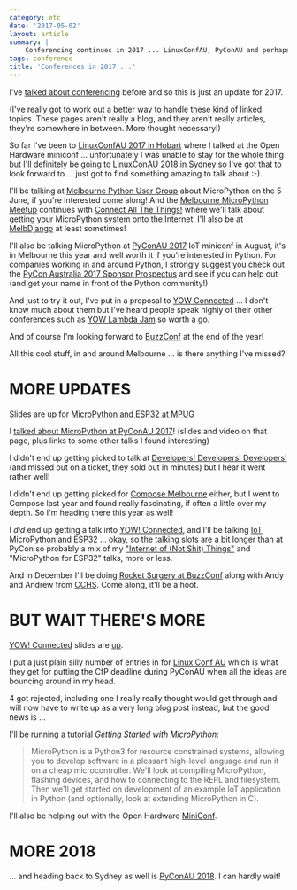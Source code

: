```yaml
---
category: etc
date: '2017-05-02'
layout: article
summary: |
    Conferencing continues in 2017 ... LinuxConfAU, PyConAU and perhaps YOW
tags: conference
title: 'Conferences in 2017 ...'
---
```


I've [talked about conferencing](/art/on-conferencing/) before and so this is
just an update for 2017.

(I've really got to work out a better way to handle these
kind of linked topics.  These pages aren't really a blog, and they aren't
really articles, they're somewhere in between.  More thought necessary!)

So far I've been to [LinuxConfAU 2017 in Hobart](/art/linuxconf-2017-hobart/) 
where I talked at the Open Hardware miniconf ... unfortunately I was unable 
to stay for the whole thing but I'll definitely be going to 
[LinuxConAU 2018 in Sydney](https://lca2018.org/) so I've got that to look 
forward to ... just got to find something amazing to talk about :-).

I'll be talking at [Melbourne Python User Group](https://wiki.python.org/moin/MelbournePUG)
about MicroPython on the 5 June, if you're interested come along!  And the
[Melbourne MicroPython Meetup](https://www.meetup.com/MicroPython-Meetup/) continues
with [Connect All The Things!](https://www.meetup.com/MicroPython-Meetup/events/239654462/) 
where we'll talk about getting your MicroPython system onto the Internet.
I'll also be at [MelbDjango](http://melbdjango.com/) at least sometimes!

I'll also be talking MicroPython at [PyConAU 2017](https://2017.pycon-au.org/) IoT 
miniconf in August, it's in Melbourne this year and well worth it if you're
interested in Python.  For companies
working in and around Python, I strongly suggest you check out the
[PyCon Australia 2017 Sponsor Prospectus](http://2017.pycon-au.org/sponsorship.pdf) 
and see if you can help out (and get your name in front of the Python community!)

And just to try it out, I've put in a proposal to [YOW Connected](http://connected.yowconference.com.au/) ... I don't know much about them but I've heard people speak highly of their other 
conferences such as [YOW Lambda Jam](http://lambdajam.yowconference.com.au/) so worth a go.

And of course I'm looking forward to [BuzzConf](https://buzzconf.io/) at the end of the year!

All this cool stuff, in and around Melbourne ... is there anything I've missed?

MORE UPDATES
============

Slides are up for [MicroPython and ESP32 at MPUG](http://nick.zoic.org/talk/mpug1/) 

I [talked about MicroPython at PyConAU 2017](/art/pycon-2017-melbourne/)!
(slides and video on that page, plus links to some other talks I found interesting)

I didn't end up getting picked to talk at 
[Developers! Developers! Developers!](https://www.dddmelbourne.com/)
(and missed out on a ticket, they sold out in minutes) but I hear it went rather well!
 
I didn't end up getting picked for 
[Compose Melbourne](http://www.composeconference.org/2017-melbourne/)
either, but I went to Compose 
last year and found really fascinating, if often a little over my depth.
So I'm heading there this year as well!

I *did* end up getting a talk into [YOW! Connected](http://connected.yowconference.com.au/),
and I'll be talking [IoT](/tag/iot/), [MicroPython](/tag/micropython/) and [ESP32](/tag/esp32/) ... okay, so the talking slots are a bit longer
than at PyCon so probably a mix of my ["Internet of (Not Shit) Things"](/art/the-internet-of-not-shit-things/)
and "MicroPython for ESP32" talks, more or less.

And in December I'll be doing [Rocket Surgery at BuzzConf](https://buzzconf.io/sessions/airborne-iot-build-a-rocket/)
along with Andy and Andrew from [CCHS](http://hackmelbourne.org/).  Come along, it'll be a hoot.

BUT WAIT THERE'S MORE
=====================

[YOW! Connected](http://connected.yowconference.com.au/) slides are [up](/talk/yow1/).

I put a just plain silly number of entries in for [Linux Conf AU](https://linux.conf.au/proposals/)
which is what they get for putting the CfP deadline during PyConAU when all the ideas are bouncing around
in my head.

4 got rejected, including one I really really thought would get through
and will now have to write up as a very long blog post instead, but the good news is ...

I'll be running a tutorial *Getting Started with MicroPython*:

> MicroPython is a Python3 for resource constrained systems, allowing you to develop software in a pleasant high-level language and run it on a cheap microcontroller. We'll look at compiling MicroPython, flashing devices, and how to connecting to the REPL and filesystem. Then we'll get started on development of an example IoT application in Python (and optionally, look at extending MicroPython in C). 

I'll also be helping out with the Open Hardware [MiniConf](https://linux.conf.au/programme/miniconfs.html).

MORE 2018
=========

... and heading back to Sydney as well is [PyConAU 2018](https://2018.pycon-au.org/).
I can hardly wait!
